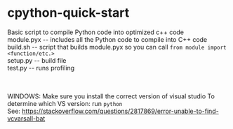# cpython-quick-start
Basic script to compile Python code into optimized c++ code
<br/>module.pyx  --  includes all the Python code to compile into C++ code
<br/>build.sh    --  script that builds module.pyx so you can call `from module import <function/etc.>`
<br/>setup.py    --  build file
<br/>test.py     --  runs profiling


<br/><br/>
WINDOWS:
Make sure you install the correct version of visual studio
To determine which VS version: run `python`
<br/> See: https://stackoverflow.com/questions/2817869/error-unable-to-find-vcvarsall-bat
